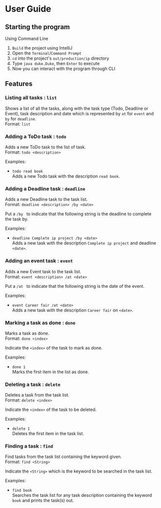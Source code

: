 # User Guide

## Starting the program

Using Command Line
1. `Build` the project using IntelliJ
2. Open the `Terminal`/`Command Prompt`
3. `cd` into the project's `out/production/ip` directory
4. Type `java duke.Duke`, then `Enter` to execute
5. Now you can interact with the program through CLI

## Features 

### Listing all tasks : `list`

Shows a list of all the tasks, along with the task type (Todo, Deadline or Event), task description 
and date which is represented by `at` for `event` and `by` for `deadline`.  
Format: `list`

### Adding a ToDo task : `todo`

Adds a new ToDo task to the list of task.  
Format: `todo <description>`

Examples:
* `todo read book`  
Adds a new Todo task with the description `read book`.

### Adding a Deadline task : `deadline`

Adds a new Deadline task to the task list.  
Format: `deadline <description> /by <date>`

Put a `/by ` to indicate that the following string is the deadline to complete the task by.   

Examples:
* `deadline Complete ip project /by <date>`  
Adds a new task with the description `Complete ip project` and deadline `<date>`.

### Adding an event task : `event`

Adds a new Event task to the task list.  
Format: `event <description> /at <date>`

Put a `/at ` to indicate that the following string is the date of the event.   

Examples:
* `event Career fair /at <date>`  
Adds a new task with the description `Career fair` on `<date>`.


### Marking a task as done : `done`

Marks a task as done.  
Format: `done <index>`

Indicate the `<index>` of the task to mark as done.

Examples:
* `done 1`  
Marks the first item in the list as done.

### Deleting a task : `delete`

Deletes a task from the task list.  
Format: `delete <index>`

Indicate the `<index>` of the task to be deleted.

Examples:
* `delete 1`  
Deletes the first item in the task list.

### Finding a task : `find`

Find tasks from the task list containing the keyword given.  
Format: `find <String>`

Indicate the `<String>` which is the keyword to be searched in the task list.

Examples:
* `find book`  
Searches the task list for any task description containing the keyword `book` and prints the task(s) out.